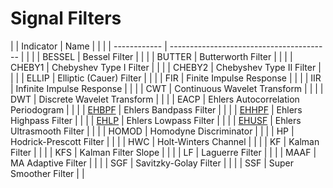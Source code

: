 # Signal Filters

| | Indicator | Name | |
| | ------------ | ---------------------------------------- | |
| | BESSEL | Bessel Filter | |
| | BUTTER | Butterworth Filter | |
| | CHEBY1 | Chebyshev Type I Filter | |
| | CHEBY2 | Chebyshev Type II Filter | |
| | ELLIP | Elliptic (Cauer) Filter | |
| | FIR | Finite Impulse Response | |
| | IIR | Infinite Impulse Response | |
| | CWT | Continuous Wavelet Transform | |
| | DWT | Discrete Wavelet Transform | |
| | EACP | Ehlers Autocorrelation Periodogram | |
| | [EHBPF](./indicators/filters/ehbpf.md) | Ehlers Bandpass Filter | |
| | [EHHPF](./indicators/filters/ehhpf.md) | Ehlers Highpass Filter | |
| | [EHLP](./indicators/filters/ehlp.md) | Ehlers Lowpass Filter | |
| | [EHUSF](./indicators/filters/ehusf.md) | Ehlers Ultrasmooth Filter | |
| | HOMOD | Homodyne Discriminator | |
| | HP | Hodrick-Prescott Filter | |
| | HWC | Holt-Winters Channel | |
| | KF | Kalman Filter | |
| | KFS | Kalman Filter Slope | |
| | LF | Laguerre Filter | |
| | MAAF | MA Adaptive Filter | |
| | SGF | Savitzky-Golay Filter | |
| | SSF | Super Smoother Filter | |
